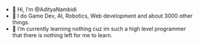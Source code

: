 - 👋 Hi, I’m @AdityaNambidi
- 👀 I do  Game Dev, AI, Robotics, Web development and about 3000 other things.
- 🌱 I’m currently learning nothing cuz im such a high level programmer that there is nothing left for me to learn.
